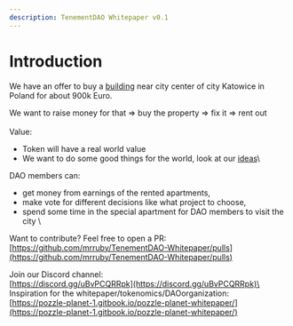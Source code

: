 ```yaml
---
description: TenementDAO Whitepaper v0.1
---
```


# Introduction

We have an offer to buy a [building](building.md) near city center of city Katowice in Poland for about 900k Euro.

We want to raise money for that => buy the property => fix it => rent out\
\
Value:

* Token will have a real world value
* We want to do some good things for the world, look at our [ideas](ideas.md)\


DAO members can:

* get money from earnings of the rented apartments,&#x20;
* make vote for different decisions like what project to choose,&#x20;
* spend some time in the special apartment for DAO members to visit the city \


Want to contribute? Feel free to open a PR:\
[https://github.com/mrruby/TenementDAO-Whitepaper/pulls](https://github.com/mrruby/TenementDAO-Whitepaper/pulls)

Join our Discord channel:\
[https://discord.gg/uBvPCQRRpk](https://discord.gg/uBvPCQRRpk)\
\
Inspiration for the whitepaper/tokenomics/DAOorganization:\
[https://pozzle-planet-1.gitbook.io/pozzle-planet-whitepaper/](https://pozzle-planet-1.gitbook.io/pozzle-planet-whitepaper/)
